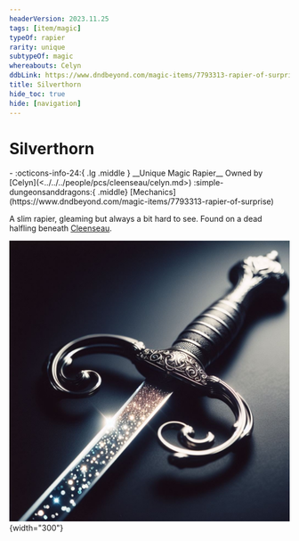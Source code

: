 ```yaml
---
headerVersion: 2023.11.25
tags: [item/magic]
typeOf: rapier
rarity: unique
subtypeOf: magic
whereabouts: Celyn
ddbLink: https://www.dndbeyond.com/magic-items/7793313-rapier-of-surprise
title: Silverthorn
hide_toc: true
hide: [navigation]
---
```

# Silverthorn
<div class="grid cards ext-narrow-margin ext-one-column" markdown>
- :octicons-info-24:{ .lg .middle } __Unique Magic Rapier__  
   Owned by [Celyn](<../../../people/pcs/cleenseau/celyn.md>)  
    :simple-dungeonsanddragons:{ .middle} [Mechanics](https://www.dndbeyond.com/magic-items/7793313-rapier-of-surprise) 
</div>


</div>


A slim rapier, gleaming but always a bit hard to see. Found on a dead halfling beneath [Cleenseau](<../../../gazetteer/greater-sembara/sembara/barony-of-aveil/cleenseau-region/cleenseau/cleenseau.md>).

  ![Silverthorn](../../../assets/silverthorn.png){width="300"}

